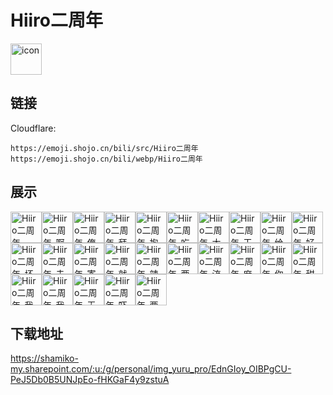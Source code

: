 # Hiiro二周年
<img src="https://emoji.shojo.cn/bili/src/Hiiro二周年/icon.png" width="50" height="50" alt="icon">

## 链接
Cloudflare:
```
https://emoji.shojo.cn/bili/src/Hiiro二周年
https://emoji.shojo.cn/bili/webp/Hiiro二周年
```
## 展示
<img src="https://emoji.shojo.cn/bili/src/Hiiro二周年/Hiiro二周年-kimo.png" width="50" height="50" alt="Hiiro二周年-kimo"><img src="https://emoji.shojo.cn/bili/src/Hiiro二周年/Hiiro二周年-啊这.png" width="50" height="50" alt="Hiiro二周年-啊这"><img src="https://emoji.shojo.cn/bili/src/Hiiro二周年/Hiiro二周年-俺也一样.png" width="50" height="50" alt="Hiiro二周年-俺也一样"><img src="https://emoji.shojo.cn/bili/src/Hiiro二周年/Hiiro二周年-拜托.png" width="50" height="50" alt="Hiiro二周年-拜托"><img src="https://emoji.shojo.cn/bili/src/Hiiro二周年/Hiiro二周年-抱抱.png" width="50" height="50" alt="Hiiro二周年-抱抱"><img src="https://emoji.shojo.cn/bili/src/Hiiro二周年/Hiiro二周年-吃瓜.png" width="50" height="50" alt="Hiiro二周年-吃瓜"><img src="https://emoji.shojo.cn/bili/src/Hiiro二周年/Hiiro二周年-大的要来了.png" width="50" height="50" alt="Hiiro二周年-大的要来了"><img src="https://emoji.shojo.cn/bili/src/Hiiro二周年/Hiiro二周年-干杯.png" width="50" height="50" alt="Hiiro二周年-干杯"><img src="https://emoji.shojo.cn/bili/src/Hiiro二周年/Hiiro二周年-给你一拳.png" width="50" height="50" alt="Hiiro二周年-给你一拳"><img src="https://emoji.shojo.cn/bili/src/Hiiro二周年/Hiiro二周年-好耶.png" width="50" height="50" alt="Hiiro二周年-好耶"><img src="https://emoji.shojo.cn/bili/src/Hiiro二周年/Hiiro二周年-坏女人.png" width="50" height="50" alt="Hiiro二周年-坏女人"><img src="https://emoji.shojo.cn/bili/src/Hiiro二周年/Hiiro二周年-击剑.png" width="50" height="50" alt="Hiiro二周年-击剑"><img src="https://emoji.shojo.cn/bili/src/Hiiro二周年/Hiiro二周年-寄.png" width="50" height="50" alt="Hiiro二周年-寄"><img src="https://emoji.shojo.cn/bili/src/Hiiro二周年/Hiiro二周年-就这.png" width="50" height="50" alt="Hiiro二周年-就这"><img src="https://emoji.shojo.cn/bili/src/Hiiro二周年/Hiiro二周年-辣眼睛.png" width="50" height="50" alt="Hiiro二周年-辣眼睛"><img src="https://emoji.shojo.cn/bili/src/Hiiro二周年/Hiiro二周年-两眼一mua.png" width="50" height="50" alt="Hiiro二周年-两眼一mua"><img src="https://emoji.shojo.cn/bili/src/Hiiro二周年/Hiiro二周年-流口水.png" width="50" height="50" alt="Hiiro二周年-流口水"><img src="https://emoji.shojo.cn/bili/src/Hiiro二周年/Hiiro二周年-麻了.png" width="50" height="50" alt="Hiiro二周年-麻了"><img src="https://emoji.shojo.cn/bili/src/Hiiro二周年/Hiiro二周年-你急了.png" width="50" height="50" alt="Hiiro二周年-你急了"><img src="https://emoji.shojo.cn/bili/src/Hiiro二周年/Hiiro二周年-甜菜.png" width="50" height="50" alt="Hiiro二周年-甜菜"><img src="https://emoji.shojo.cn/bili/src/Hiiro二周年/Hiiro二周年-我打你啊.png" width="50" height="50" alt="Hiiro二周年-我打你啊"><img src="https://emoji.shojo.cn/bili/src/Hiiro二周年/Hiiro二周年-我急了.png" width="50" height="50" alt="Hiiro二周年-我急了"><img src="https://emoji.shojo.cn/bili/src/Hiiro二周年/Hiiro二周年-无语.png" width="50" height="50" alt="Hiiro二周年-无语"><img src="https://emoji.shojo.cn/bili/src/Hiiro二周年/Hiiro二周年-吓.png" width="50" height="50" alt="Hiiro二周年-吓"><img src="https://emoji.shojo.cn/bili/src/Hiiro二周年/Hiiro二周年-两眼一黑.png" width="50" height="50" alt="Hiiro二周年-两眼一黑">

## 下载地址

https://shamiko-my.sharepoint.com/:u:/g/personal/img_yuru_pro/EdnGIoy_OIBPgCU-PeJ5Db0B5UNJpEo-fHKGaF4y9zstuA